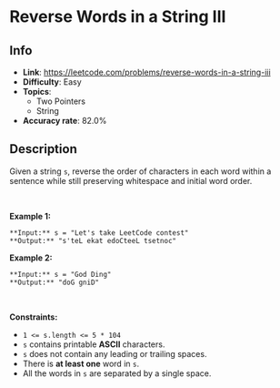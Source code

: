 # Reverse Words in a String III

## Info  
- **Link**: https://leetcode.com/problems/reverse-words-in-a-string-iii
- **Difficulty**: Easy  
- **Topics**:   
    - Two Pointers
    - String
- **Accuracy rate**: 82.0%  

## Description  
    
Given a string `s`, reverse the order of characters in each word within a sentence while still preserving whitespace and initial word order.


 


**Example 1:**



```
**Input:** s = "Let's take LeetCode contest"
**Output:** "s'teL ekat edoCteeL tsetnoc"

```
**Example 2:**



```
**Input:** s = "God Ding"
**Output:** "doG gniD"

```

 


**Constraints:**


* `1 <= s.length <= 5 * 104`
* `s` contains printable **ASCII** characters.
* `s` does not contain any leading or trailing spaces.
* There is **at least one** word in `s`.
* All the words in `s` are separated by a single space.


  
    